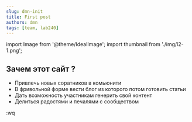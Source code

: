 ```yaml
---
slug: dmn-init
title: First post
authors: dmn
tags: [team, lab240]
---
```


import Image from '@theme/IdealImage';
import thumbnail from './img/l2-1.png';

## Зачем этот сайт ?

- Привлечь новых соратников в комьюнити
- В фривольной форме вести блог из которого потом готовить статьи
- Дать возможность участникам генерить свой контент
- Делиться радостями и печалями с сообществом

:wq
